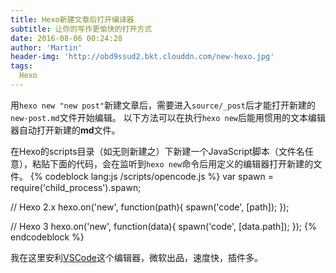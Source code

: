 ```yaml
---
title: Hexo新建文章后打开编译器
subtitle: 让你的写作更愉快的打开方式
date: 2016-08-06 00:24:28
author: 'Martin'
header-img: 'http://obd9ssud2.bkt.clouddn.com/new-hexo.jpg'
tags:
  Hexo
---
```


用```hexo new "new post"```新建文章后，需要进入```source/_post```后才能打开新建的```new-post.md```文件开始编辑。
以下方法可以在执行```hexo new```后能用惯用的文本编辑器自动打开新建的**md**文件。

在Hexo的scripts目录（如无则新建之）下新建一个JavaScript脚本（文件名任意），粘贴下面的代码，会在监听到```hexo new```命令后用定义的编辑器打开新建的文件。
{% codeblock lang:js /scripts/opencode.js %}
var spawn = require('child_process').spawn;

// Hexo 2.x
hexo.on('new', function(path){
  spawn('code', [path]);
});

// Hexo 3
hexo.on('new', function(data){
  spawn('code', [data.path]);
});
{% endcodeblock %}

我在这里安利[VSCode](https://www.visualstudio.com/zh-cn/products/code-vs.aspx)这个编辑器，微软出品，速度快，插件多。
